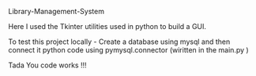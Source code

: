 Library-Management-System

Here I used the Tkinter utilities used in python to build a GUI.

To test this project locally -
Create a database using mysql and then connect it python code using pymysql.connector (wiritten in the main.py )

Tada You code works !!!

